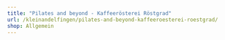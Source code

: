 ```yaml
---
title: "Pilates and beyond - Kaffeerösterei Röstgrad"
url: /kleinandelfingen/pilates-and-beyond-kaffeeroesterei-roestgrad/
shop: Allgemein
---
```

